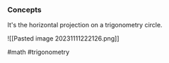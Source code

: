 ### Concepts

It's the horizontal projection on a trigonometry circle.

![[Pasted image 20231111222126.png]]

#math #trigonometry 